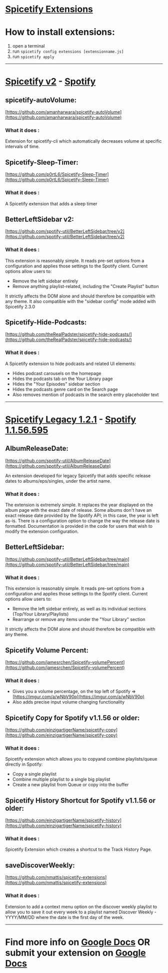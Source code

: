 # **<span style="text-decoration:underline;">Spicetify Extensions</span>**

# How to install extensions: 

1. open a terminal
2. run `spicetify config extensions [extensionname.js]`
3. run `spicetify apply`

---

# [Spicetify v2](https://github.com/khanhas/spicetify-cli/tree/master) - [Spotify](www.spotify.com/download/)


## spicetify-autoVolume:

[https://github.com/amanharwara/spicetify-autoVolume](https://github.com/amanharwara/spicetify-autoVolume)

### What it does :

Extension for spicetify-cli which automatically decreases volume at specific intervals of time.


## Spicetify-Sleep-Timer:

[https://github.com/p0rtL6/Spicetify-Sleep-Timer](https://github.com/p0rtL6/Spicetify-Sleep-Timer)

### What it does :

A Spicetify extension that adds a sleep timer


## BetterLeftSidebar v2:

[https://github.com/spotify-util/BetterLeftSidebar/tree/v2](https://github.com/spotify-util/BetterLeftSidebar/tree/v2)

### What it does :

This extension is reasonably simple. It reads pre-set options from a configuration and applies those settings to the Spotify client. Current options allow users to:
* Remove the left sidebar entirely
* Remove anything playlist-related, including the "Create Playlist" button

It strictly affects the DOM alone and should therefore be compatible with any theme. It also compatible with the "sidebar config" mode added with Spicetify 2.3.0


## Spicetify-Hide-Podcasts:

[https://github.com/theRealPadster/spicetify-hide-podcasts/](https://github.com/theRealPadster/spicetify-hide-podcasts/)


### What it does :

A Spicetify extension to hide podcasts and related UI elements:
* Hides podcast carousels on the homepage
* Hides the podcasts tab on the Your Library page
* Hides the "Your Episodes" sidebar section
* Hides the podcasts genre card on the Search page
* Also removes mention of podcasts in the search entry placeholder text

---

# [Spicetify Legacy 1.2.1](https://github.com/khanhas/spicetify-cli/tree/legacy)<span> - [Spotify 1.1.56.595](https://www.filepuma.com/download/spotify_1.1.56.595-28310/)</span>


## AlbumReleaseDate:

[https://github.com/spotify-util/AlbumReleaseDate](https://github.com/spotify-util/AlbumReleaseDate)

An extension developed for legacy Spicetify that adds specific release dates to albums/eps/singles, under the artist name.

### What it does :

The extension is extremely simple. It replaces the year displayed on the album page with the exact date of release. Some albums don't have an exact release date provided by the Spotify API; in this case, the year is left as-is. There is a configuration option to change the way the release date is formatted. Documentation is provided in the code for users that wish to modify the extension configuration.


## BetterLeftSidebar:

[https://github.com/spotify-util/BetterLeftSidebar/tree/main](https://github.com/spotify-util/BetterLeftSidebar/tree/main)

### What it does :

This extension is reasonably simple. It reads pre-set options from a configuration and applies those settings to the Spotify client. Current options allow users to:
* Remove the left sidebar entirely, as well as its individual sections (Top/Your Library/Playlists)
* Rearrange or remove any items under the "Your Library" section

It strictly affects the DOM alone and should therefore be compatible with any theme.


## Spicetify Volume Percent:

[https://github.com/jamesrchen/Spicetify-volumePercent](https://github.com/jamesrchen/Spicetify-volumePercent)

### What it does :

* Gives you a volume percentage, on the top left of Spotify ⇒ [https://imgur.com/a/wNbV90p](https://imgur.com/a/wNbV90p)
* Also adds precise input volume changing functionality


## Spicetify Copy for Spotify v1.1.56 or older:

[https://github.com/einzigartigerName/spicetify-copy](https://github.com/einzigartigerName/spicetify-copy)

### What it does :

Spicetify extension which allows you to copyand combine playlists/queue directly in Spotify:
* Copy a single playlist
* Combine multiple playlist to a single big playlist
* Create a new playlist from Queue or copy into the buffer


## Spicetify History Shortcut for Spotify v1.1.56 or older:

[https://github.com/einzigartigerName/spicetify-history](https://github.com/einzigartigerName/spicetify-history)

### What it does :

Spicetify Extension which creates a shortcut to the Track History Page.


## saveDiscoverWeekly:

[https://github.com/nmattis/spicetify-extensions](https://github.com/nmattis/spicetify-extensions)

### What it does :

Extension to add a context menu option on the discover weekly playlist to allow you to save it out every week to a playlist named Discover Weekly - YYYY/MM/DD where the date is the first day of the week.

---

# Find more info on [Google Docs](https://docs.google.com/document/d/14uYFRRBldlzBWDbz5tdPj_j6Z4xFV94N21vZr4VksH4/edit?usp=sharing) OR submit your extension on [Google Docs](https://docs.google.com/document/d/14uYFRRBldlzBWDbz5tdPj_j6Z4xFV94N21vZr4VksH4/edit?usp=sharing)